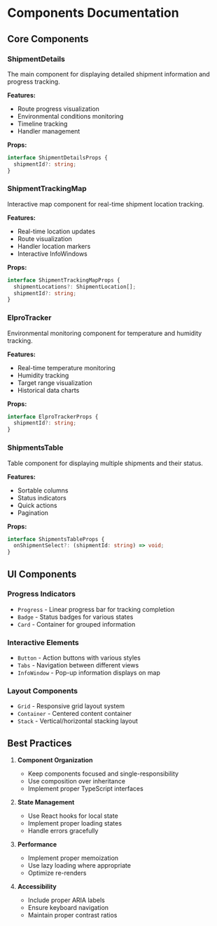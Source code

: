 # Components Documentation

## Core Components

### ShipmentDetails
The main component for displaying detailed shipment information and progress tracking.

**Features:**
- Route progress visualization
- Environmental conditions monitoring
- Timeline tracking
- Handler management

**Props:**
```typescript
interface ShipmentDetailsProps {
  shipmentId?: string;
}
```

### ShipmentTrackingMap
Interactive map component for real-time shipment location tracking.

**Features:**
- Real-time location updates
- Route visualization
- Handler location markers
- Interactive InfoWindows

**Props:**
```typescript
interface ShipmentTrackingMapProps {
  shipmentLocations?: ShipmentLocation[];
  shipmentId?: string;
}
```

### ElproTracker
Environmental monitoring component for temperature and humidity tracking.

**Features:**
- Real-time temperature monitoring
- Humidity tracking
- Target range visualization
- Historical data charts

**Props:**
```typescript
interface ElproTrackerProps {
  shipmentId?: string;
}
```

### ShipmentsTable
Table component for displaying multiple shipments and their status.

**Features:**
- Sortable columns
- Status indicators
- Quick actions
- Pagination

**Props:**
```typescript
interface ShipmentsTableProps {
  onShipmentSelect?: (shipmentId: string) => void;
}
```

## UI Components

### Progress Indicators
- `Progress` - Linear progress bar for tracking completion
- `Badge` - Status badges for various states
- `Card` - Container for grouped information

### Interactive Elements
- `Button` - Action buttons with various styles
- `Tabs` - Navigation between different views
- `InfoWindow` - Pop-up information displays on map

### Layout Components
- `Grid` - Responsive grid layout system
- `Container` - Centered content container
- `Stack` - Vertical/horizontal stacking layout

## Best Practices

1. **Component Organization**
   - Keep components focused and single-responsibility
   - Use composition over inheritance
   - Implement proper TypeScript interfaces

2. **State Management**
   - Use React hooks for local state
   - Implement proper loading states
   - Handle errors gracefully

3. **Performance**
   - Implement proper memoization
   - Use lazy loading where appropriate
   - Optimize re-renders

4. **Accessibility**
   - Include proper ARIA labels
   - Ensure keyboard navigation
   - Maintain proper contrast ratios
